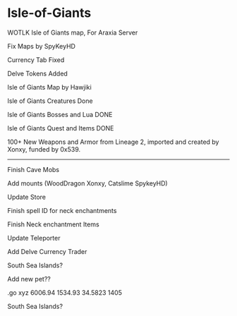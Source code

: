 # Isle-of-Giants
WOTLK Isle of Giants map, For Araxia Server


Fix Maps by SpyKeyHD

Currency Tab Fixed

Delve Tokens Added

Isle of Giants Map by Hawjiki

Isle of Giants Creatures Done

Isle of Giants Bosses and Lua DONE

Isle of Giants Quest and Items DONE

100+ New Weapons and Armor from Lineage 2, imported and created by Xonxy, funded by 0x539.


---------------------


Finish Cave Mobs

Add mounts (WoodDragon Xonxy, Catslime SpykeyHD)

Update Store

Finish spell ID for neck enchantments

Finish Neck enchantment Items

Update Teleporter

Add Delve Currency Trader

South Sea Islands?


Add new pet??



.go xyz 6006.94 1534.93 34.5823 1405


South Sea Islands?
